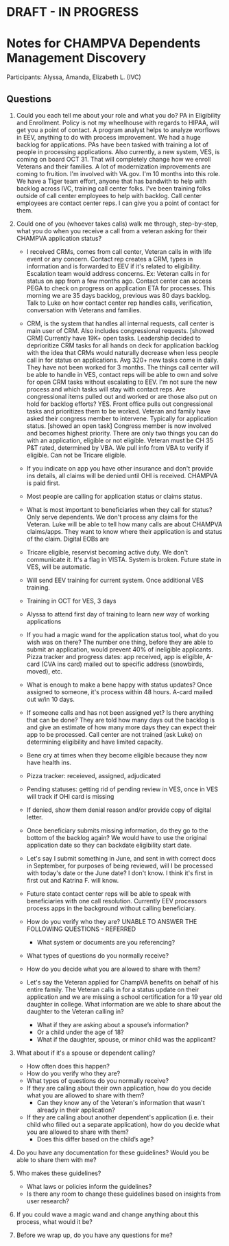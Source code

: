 # DRAFT - IN PROGRESS

# Notes for CHAMPVA Dependents Management Discovery
Participants: Alyssa, Amanda, Elizabeth L. (IVC)

## Questions

1. Could you each tell me about your role and what you do? PA in Eligibility and Enrollment. Policy is not my wheelhouse with regards to HIPAA, will get you a point of contact. A program analyst helps to analyze worflows in EEV, anything to do with process improvement. We had a huge backlog for applications. PAs have been tasked with training a lot of people in processing applications. Also currently, a new system, VES, is coming on board OCT 31. That will completely change how we enroll Veterans and their families. A lot of modernization improvements are coming to fruition. I'm involved with VA.gov. I'm 10 months into this role. We have a Tiger team effort, anyone that has bandwith to help with backlog across IVC, training call center folks. I've been training folks outside of call center employees to help with backlog. Call center employees are contact center reps. I can give you a point of contact for them. 

3. Could one of you (whoever takes calls) walk me through, step-by-step, what you do when you receive a call from a veteran asking for their CHAMPVA application status?
    - I received CRMs, comes from call center, Veteran calls in with life event or any concern. Contact rep creates a CRM, types in information and is forwarded to EEV if it's related to eligibility. Escalation team would address concerns. Ex: Veteran calls in for status on app from a few months ago. Contact center can access PEGA to check on progress on application ETA for processes. This morning we are 35 days backlog, previous was 80 days backlog. Talk to Luke on how contact center rep handles calls, verification, conversation with Veterans and families.
    - CRM, is the system that handles all internal requests, call center is main user of CRM. Also includes congressional requests. [showed CRM] Currently have 19K+ open tasks. Leadership decided to deprioritize CRM tasks for all hands on deck for application backlog with the idea that CRMs would naturally decrease when less people call in for status on applications. Avg 320+ new tasks come in daily. They have not been worked for 3 months. The things call center will be able to handle in VES, contact reps will be able to own and solve for open CRM tasks without escalating to EEV. I'm not sure the new process and which tasks will stay with contact reps. Are congressional items pulled out and worked or are those also put on hold for backlog efforts? YES. Front office pulls out congressional tasks and prioritizes them to be worked. Veteran and family have asked their congress member to intervene. Typically for application status. [showed an open task] Congress member is now involved and becomes highest priority. There are only two things you can do with an application, eligible or not eligible. Veteran must be CH 35 P&T rated, determined by VBA. We pull info from VBA to verify if eligible. Can not be Tricare eligible.
    - If you indicate on app you have other insurance and don't provide ins details, all claims will be denied until OHI is received. CHAMPVA is paid first.
    - Most people are calling for application status or claims status.
    - What is most important to beneficiaries when they call for status? Only serve dependents. We don't process any claims for the Veteran. Luke will be able to tell how many calls are about CHAMPVA claims/apps. They want to know where their application is and status of the claim. Digital EOBs are 
    - Tricare eligible, reservist becoming active duty. We don't communicate it. It's a flag in VISTA. System is broken. Future state in VES, will be automatic.
    - Will send EEV training for current system. Once additional VES training.
    - Training in OCT for VES, 3 days
    - Alyssa to attend first day of training to learn new way of working applications
    - If you had a magic wand for the application status tool, what do you wish was on there? The number one thing, before they are able to submit an application, would prevent 40% of ineligible applicants. Pizza tracker and progress dates: app received, app is eligible, A-card (CVA ins card) mailed out to specific address (snowbirds, moved), etc.
    - What is enough to make a bene happy with status updates? Once assigned to someone, it's process within 48 hours. A-card mailed out w/in 10 days.
    - If someone calls and has not been assigned yet? Is there anything that can be done? They are told how many days out the backlog is and give an estimate of how many more days they can expect their app to be processed. Call center are not trained (ask Luke) on determining eligibility and have limited capacity.
    - Bene cry at times when they become eligible because they now have health ins.
    - Pizza tracker: receieved, assigned, adjudicated
    - Pending statuses: getting rid of pending review in VES, once in VES will track if OHI card is missing
    - If denied, show them denial reason and/or provide copy of digital letter.
    - Once beneficiary submits missing information, do they go to the bottom of the backlog again? We would have to use the original application date so they can backdate eligibility start date.
    - Let's say I submit something in June, and sent in with correct docs in September, for purposes of being reviewed, will I be processed with today's date or the June date? I don't know. I think it's first in first out and Katrina F. will know.
    - Future state contact center reps will be able to speak with beneficiaries with one call resolution. Currently EEV processors process apps in the background without calling beneficiary.  


    - How do you verify who they are? UNABLE TO ANSWER THE FOLLOWING QUESTIONS - REFERRED 
      - What system or documents are you referencing?
    - What types of questions do you normally receive?
    - How do you decide what you are allowed to share with them?
    - Let's say the Veteran applied for ChampVA benefits on behalf of his entire family. The Veteran calls in for a status update on their application and we are missing a school certification for a 19 year old daughter in college. What information are we able to share about the daughter to the Veteran calling in?
      - What if they are asking about a spouse’s information?
      - Or a child under the age of 18?
      - What if the daughter, spouse, or minor child was the applicant?   

5. What about if it's a spouse or dependent calling?
    - How often does this happen?
    - How do you verify who they are?
    - What types of questions do you normally receive?
    - If they are calling about their own application, how do you decide what you are allowed to share with them?
      - Can they know any of the Veteran's information that wasn't already in their application?
    - If they are calling about another dependent's application (i.e. their child who filled out a separate application), how do you decide what you are allowed to share with them?
      - Does this differ based on the child’s age?

6. Do you have any documentation for these guidelines? Would you be able to share them with me?
  
7. Who makes these guidelines?
    - What laws or policies inform the guidelines?
    - Is there any room to change these guidelines based on insights from user research?   

8. If you could wave a magic wand and change anything about this process, what would it be?

9. Before we wrap up, do you have any questions for me? 
